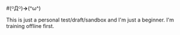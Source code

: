 #(ᴼДᴼ)**→**(^ω^)

This is just a personal test/draft/sandbox and I'm just a beginner. I'm training offline first.

